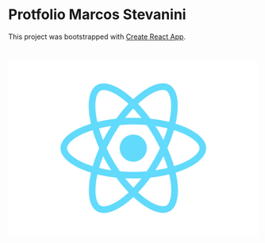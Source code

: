 # Protfolio Marcos Stevanini

This project was bootstrapped with [Create React App](https://github.com/facebook/create-react-app).

# <img alt="YAP" src="./src/img/logo.svg">
